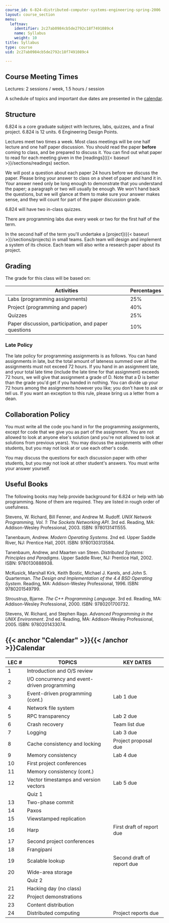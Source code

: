 ```yaml
---
course_id: 6-824-distributed-computer-systems-engineering-spring-2006
layout: course_section
menu:
  leftnav:
    identifier: 2c27ab0984cb5de2792c18f7491089c4
    name: Syllabus
    weight: 10
title: Syllabus
type: course
uid: 2c27ab0984cb5de2792c18f7491089c4

---
```


Course Meeting Times
--------------------

Lectures: 2 sessions / week, 1.5 hours / session

A schedule of topics and important due dates are presented in the [calendar](#Calendar).

Structure
---------

6.824 is a core graduate subject with lectures, labs, quizzes, and a final project. 6.824 is 12 units. 6 Engineering Design Points.

Lectures meet two times a week. Most class meetings will be one half lecture and one half paper discussion. You should read the paper **before** coming to class, and be prepared to discuss it. You can find out what paper to read for each meeting given in the [readings]({{< baseurl >}}/sections/readings) section.

We will post a question about each paper 24 hours before we discuss the paper. Please bring your answer to class on a sheet of paper and hand it in. Your answer need only be long enough to demonstrate that you understand the paper; a paragraph or two will usually be enough. We won't hand back the questions, but we will glance at them to make sure your answer makes sense, and they will count for part of the paper discussion grade.

6.824 will have two in-class quizzes.

There are programming labs due every week or two for the first half of the term.

In the second half of the term you'll undertake a [project]({{< baseurl >}}/sections/projects) in small teams. Each team will design and implement a system of its choice. Each team will also write a research paper about its project.

Grading
-------

The grade for this class will be based on:

| Activities | Percentages |
| --- | --- |
| Labs (programming assignments) | 25% |
| Project (programming and paper) | 40% |
| Quizzes | 25% |
| Paper discussion, participation, and paper questions | 10% 

### Late Policy

The late policy for programming assignments is as follows. You can hand assignments in late, but the total amount of lateness summed over all the assignments must not exceed 72 hours. If you hand in an assignment late, and your total late time (include the late time for that assignment) exceeds 72 hours, we will give that assignment a grade of D. Note that a D is better than the grade you'd get if you handed in nothing. You can divide up your 72 hours among the assignments however you like; you don't have to ask or tell us. If you want an exception to this rule, please bring us a letter from a dean.

Collaboration Policy
--------------------

You must write all the code you hand in for the programming assignments, except for code that we give you as part of the assignment. You are not allowed to look at anyone else's solution (and you're not allowed to look at solutions from previous years). You may discuss the assignments with other students, but you may not look at or use each other's code.

You may discuss the questions for each discussion paper with other students, but you may not look at other student's answers. You must write your answer yourself.

Useful Books
------------

The following books may help provide background for 6.824 or help with lab programming. None of them are required. They are listed in rough order of usefulness.

Stevens, W. Richard, Bill Fenner, and Andrew M. Rudoff. _UNIX Network Programming, Vol. 1: The Sockets Networking API_. 3rd ed. Reading, MA: Addison-Wesley Professional, 2003. ISBN: 9780131411555.

Tanenbaum, Andrew. _Modern Operating Systems_. 2nd ed. Upper Saddle River, NJ: Prentice Hall, 2001. ISBN: 9780130313584.

Tanenbaum, Andrew, and Maarten van Steen. _Distributed Systems: Principles and Paradigms_. Upper Saddle River, NJ: Prentice Hall, 2002. ISBN: 9780130888938.

McKusick, Marshall Kirk, Keith Bostic, Michael J. Karels, and John S. Quarterman. _The Design and Implementation of the 4.4 BSD Operating System_. Reading, MA: Addison-Wesley Professional, 1996. ISBN: 9780201549799.

Stroustrup, Bjarne. _The C++ Programming Language_. 3rd ed. Reading, MA: Addison-Wesley Professional, 2000. ISBN: 9780201700732.

Stevens, W. Richard, and Stephen Rago. _Advanced Programming in the UNIX Environment_. 2nd ed. Reading, MA: Addison-Wesley Professional, 2005. ISBN: 9780201433074.

{{< anchor "Calendar" >}}{{< /anchor >}}Calendar
------------------------------------------------

| LEC # | TOPICS | KEY DATES |
| --- | --- | --- |
| 1 | Introduction and O/S review | &nbsp; |
| 2 | I/O concurrency and event-driven programming | &nbsp; |
| 3 | Event-driven programming (cont.) | Lab 1 due |
| 4 | Network file system | &nbsp; |
| 5 | RPC transparency | Lab 2 due |
| 6 | Crash recovery | Team list due |
| 7 | Logging | Lab 3 due |
| 8 | Cache consistency and locking | Project proposal due |
| 9 | Memory consistency | Lab 4 due |
| 10 | First project conferences | &nbsp; |
| 11 | Memory consistency (cont.) | &nbsp; |
| 12 | Vector timestamps and version vectors | Lab 5 due |
| &nbsp; | Quiz 1 | &nbsp; |
| 13 | Two-phase commit | &nbsp; |
| 14 | Paxos | &nbsp; |
| 15 | Viewstamped replication | &nbsp; |
| 16 | Harp | First draft of report due |
| 17 | Second project conferences | &nbsp; |
| 18 | Frangipani | &nbsp; |
| 19 | Scalable lookup | Second draft of report due |
| 20 | Wide-area storage | &nbsp; |
| &nbsp; | Quiz 2 | &nbsp; |
| 21 | Hacking day (no class) | &nbsp; |
| 22 | Project demonstrations | &nbsp; |
| 23 | Content distribution | &nbsp; |
| 24 | Distributed computing | Project reports due